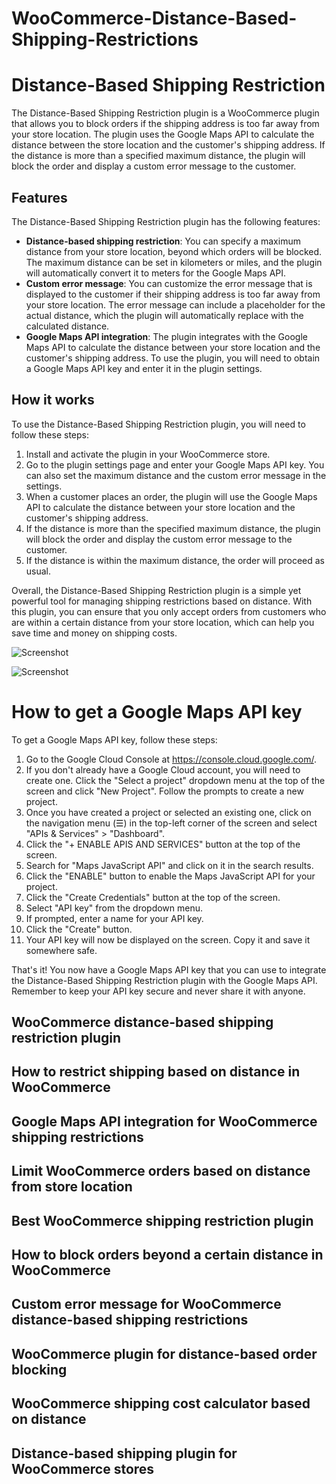 # WooCommerce-Distance-Based-Shipping-Restrictions
# Distance-Based Shipping Restriction

The Distance-Based Shipping Restriction plugin is a WooCommerce plugin that allows you to block orders if the shipping address is too far away from your store location. The plugin uses the Google Maps API to calculate the distance between the store location and the customer's shipping address. If the distance is more than a specified maximum distance, the plugin will block the order and display a custom error message to the customer.

## Features

The Distance-Based Shipping Restriction plugin has the following features:

- **Distance-based shipping restriction**: You can specify a maximum distance from your store location, beyond which orders will be blocked. The maximum distance can be set in kilometers or miles, and the plugin will automatically convert it to meters for the Google Maps API.
- **Custom error message**: You can customize the error message that is displayed to the customer if their shipping address is too far away from your store location. The error message can include a placeholder for the actual distance, which the plugin will automatically replace with the calculated distance.
- **Google Maps API integration**: The plugin integrates with the Google Maps API to calculate the distance between your store location and the customer's shipping address. To use the plugin, you will need to obtain a Google Maps API key and enter it in the plugin settings.

## How it works

To use the Distance-Based Shipping Restriction plugin, you will need to follow these steps:

1. Install and activate the plugin in your WooCommerce store.
2. Go to the plugin settings page and enter your Google Maps API key. You can also set the maximum distance and the custom error message in the settings.
3. When a customer places an order, the plugin will use the Google Maps API to calculate the distance between your store location and the customer's shipping address.
4. If the distance is more than the specified maximum distance, the plugin will block the order and display the custom error message to the customer.
5. If the distance is within the maximum distance, the order will proceed as usual.

Overall, the Distance-Based Shipping Restriction plugin is a simple yet powerful tool for managing shipping restrictions based on distance. With this plugin, you can ensure that you only accept orders from customers who are within a certain distance from your store location, which can help you save time and money on shipping costs.

![Screenshot](https://i.imgur.com/4JzoX9H.jpg)

![Screenshot](https://i.imgur.com/yBogStE.jpg)

# How to get a Google Maps API key

To get a Google Maps API key, follow these steps:

1. Go to the Google Cloud Console at https://console.cloud.google.com/.
2. If you don't already have a Google Cloud account, you will need to create one. Click the "Select a project" dropdown menu at the top of the screen and click "New Project". Follow the prompts to create a new project.
3. Once you have created a project or selected an existing one, click on the navigation menu (☰) in the top-left corner of the screen and select "APIs & Services" > "Dashboard".
4. Click the "+ ENABLE APIS AND SERVICES" button at the top of the screen.
5. Search for "Maps JavaScript API" and click on it in the search results.
6. Click the "ENABLE" button to enable the Maps JavaScript API for your project.
7. Click the "Create Credentials" button at the top of the screen.
8. Select "API key" from the dropdown menu.
9. If prompted, enter a name for your API key.
10. Click the "Create" button.
11. Your API key will now be displayed on the screen. Copy it and save it somewhere safe.

That's it! You now have a Google Maps API key that you can use to integrate the Distance-Based Shipping Restriction plugin with the Google Maps API. Remember to keep your API key secure and never share it with anyone.



## WooCommerce distance-based shipping restriction plugin
## How to restrict shipping based on distance in WooCommerce
## Google Maps API integration for WooCommerce shipping restrictions
## Limit WooCommerce orders based on distance from store location
## Best WooCommerce shipping restriction plugin
## How to block orders beyond a certain distance in WooCommerce
## Custom error message for WooCommerce distance-based shipping restrictions
## WooCommerce plugin for distance-based order blocking
## WooCommerce shipping cost calculator based on distance
## Distance-based shipping plugin for WooCommerce stores
